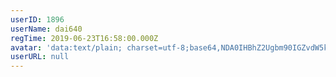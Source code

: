 ```yaml
---
userID: 1896
userName: dai640
regTime: 2019-06-23T16:58:00.000Z
avatar: 'data:text/plain; charset=utf-8;base64,NDA0IHBhZ2Ugbm90IGZvdW5kCg=='
userURL: null
---
```



